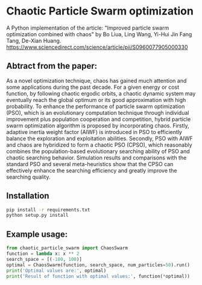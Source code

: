 # Chaotic Particle Swarm optimization

A Python implementation of the article: "Improved particle swarm optimization combined with chaos" by Bo Liua, Ling Wang, Yi-Hui Jin Fang Tang, De-Xian Huang. https://www.sciencedirect.com/science/article/pii/S0960077905000330

## Abtract from the paper:
As a novel optimization technique, chaos has gained much attention and some applications during the past decade. For a given energy or cost function, by following chaotic ergodic orbits, a chaotic dynamic system may eventually reach the global optimum or its good approximation with high probability. To enhance the performance of particle swarm optimization (PSO), which is an evolutionary computation technique through individual improvement plus population cooperation and competition, hybrid particle swarm optimization algorithm is proposed by incorporating chaos. Firstly, adaptive inertia weight factor (AIWF) is introduced in PSO to efficiently balance the exploration and exploitation abilities. Secondly, PSO with AIWF and chaos are hybridized to form a chaotic PSO (CPSO), which reasonably combines the population-based evolutionary searching ability of PSO and chaotic searching behavior. Simulation results and comparisons with the standard PSO and several meta-heuristics show that the CPSO can effectively enhance the searching efficiency and greatly improve the searching quality.

## Installation
```bash
pip install -r requirements.txt
python setup.py install
```


## Example usage:
```python
from chaotic_particle_swarm import ChaosSwarm
function = lambda x: x ** 2
search_space = [(-100, 100)]
optimal = ChaosSwarm(function, search_space, num_particles=50).run()
print('Optimal values are:', optimal)
print('Result of function with optimal values:', function(*optimal))
```
